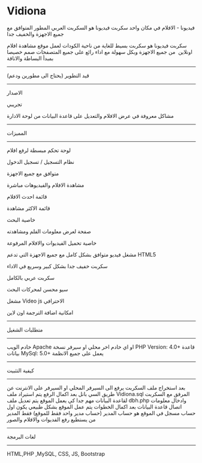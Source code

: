 # Vidiona
فيديونا - الافلام في مكان واحد سكربت فيديونا هو السكربت العربي المطور المتوافق مع جميع الاجهزة والخفيف جدا

سكربت فيديونا هو سكربت بسيط للغاية
من ناحية الكودات لعمل موقع مشاهدة افلام اونلاين  من جميع الاجهزة وبكل سهولة مع اداء رائع
على جميع المتصفحات صمم خصيصا بمبدأ البساطة والاناقة

--------------------------------
قيد التطوير (يحتاج الى مطورين ودعم)

--------------------------------

الاصدار

تجريبي

مشاكل معروفة في عرض الافلام والتعديل على قاعدة البيانات من لوحة الادارة

--------------------------------

المميزات

--------------------------------

لوحة تحكم مبسطة لرفع افلام

نظام التسجيل / تسجيل الدخول

متوافق مع جميع الاجهزة

مشاهدة الافلام والفيديوهات مباشرة

قائمة احدث الافلام

قائمة الاكثر مشاهدة

خاصية البحث

صفحة لعرض معلومات الفلم ومشاهدته

خاصية تحميل الفيديوات والافلام المرفوعة

مشغل فيديو متوافق بشكل كامل مع جميع الاجهزة التي تدعم
HTML5

سكربت خفيف جدا بشكل كبير وسريع في الاداء

سكربت عربي بالكامل

سيو محسن لمحركات البحث

مشغل Video js الاحترافي

امكانية اضافة الترجمة اون لاين

--------------------------------

متطلبات الشغيل

--------------------------------

خادم الويب Apache او اي خادم اخر محلي او سيرفر
نسخة PHP Version: 4.0+
قاعدة بيانات MySql: 5.0+
يعمل على جميع الانظمة

--------------------------------

كيفية التثبيت 

--------------------------------

بعد استخراج ملف السكربت يرفع الى السيرفر المحلي او السيرفر على الانترنت عن طريق السي بانل
بعد اكمال الرفع يتم استيراد ملف Vidiona.sql المرفق مع السكربت لقاعدة البيانات مهم جدا كي يعمل الموقع
يتم تعديل ملف dbh.php وادخال معلومات اتصال قاعدة البيانات
بعد اكمال الخطوات يتم عمل الموقع بشكل طبيعي
يكون اول حساب مسجل في الموقع هو حساب المدير (حساب مدير واحد فقط للموقع)
فقط المدير من يستطيع رفع الفديوات والافلام والصور


--------------------------------

لغات البرمجة

--------------------------------

HTML,PHP ,MySQL, CSS, JS, Bootstrap

